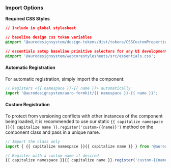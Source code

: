 ### Import Options

**Required CSS Styles**

```css
// Include in global stylesheet

// baseline design css token variables
@import "@aurodesignsystem/design-tokens/dist/tokens/CSSCustomProperties.css";

// essentials setup baseline primitive selectors for any UI development
@import '@aurodesignsystem/webcorestylesheets/src/essentials.css';
```

#### Automatic Registration

For automatic registration, simply import the component:

```javascript
// Registers <{{ namespace }}-{{ name }}> automatically
import '@aurodesignsystem/auro-formkit/{{ namespace }}-{{ name }}';
```

#### Custom Registration

To protect from versioning conflicts with other instances of the component being loaded, it is recommended to use our static `{{ capitalize namespace }}{{ capitalize name }}.register('custom-{{name}}')` method on the component class and pass in a unique name.

```javascript
// Import the class only
import { {{ capitalize namespace }}{{ capitalize name }} } from '@aurodesignsystem/auro-formkit/{{ namespace }}-{{ name }}/class';

// Register with a custom name if desired
{{ capitalize namespace }}{{ capitalize name }}.register('custom-{{name}}');
```
